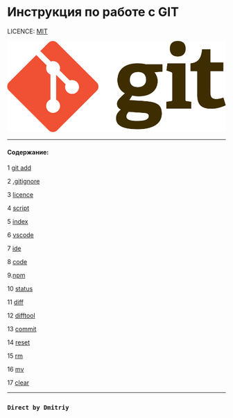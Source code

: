 # Инструкция по работе с GIT


LICENCE: [MIT](./licence.md)

![git-logo.png](git-logo.png)

---
#### Содержание:

1 [git add](./add.md)

2 [.gitignore](.gitignore)

3 [licence](licence.md)

4 [script](script.js)

5 [index](index.html)

6 [vscode](.vscode/debug.log)

7 [ide](ide/local.env.txt)

8 [code](code/show.swa)

9.[npm](npm-debug.logger)

10 [status](status.md)

11 [diff](gitdiff.md)

12 [difftool](difftool.md)

13 [commit](gitcommit.md)

14 [reset](gitreset.md)

15 [rm](gitrm.md)

16 [mv](gitmv)

17 [clear](clear.md)






---

### ```Direct by Dmitriy```